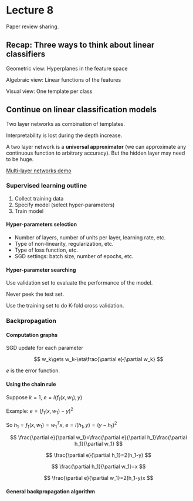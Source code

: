 # Lecture 8

Paper review sharing.

## Recap: Three ways to think about linear classifiers

Geometric view: Hyperplanes in the feature space

Algebraic view: Linear functions of the features

Visual view: One template per class

## Continue on linear classification models

Two layer networks as combination of templates.

Interpretability is lost during the depth increase.

A two layer network is a **universal approximator** (we can approximate any continuous function to arbitrary accuracy). But the hidden layer may need to be huge.

[Multi-layer networks demo](https://playground.tensorflow.org)

### Supervised learning outline

1. Collect training data
2. Specify model (select hyper-parameters)
3. Train model

#### Hyper-parameters selection

- Number of layers, number of units per layer, learning rate, etc.
- Type of non-linearity, regularization, etc.
- Type of loss function, etc.
- SGD settings: batch size, number of epochs, etc.

#### Hyper-parameter searching

Use validation set to evaluate the performance of the model.

Never peek the test set.

Use the training set to do K-fold cross validation.

### Backpropagation

#### Computation graphs

SGD update for each parameter

$$
w_k\gets w_k-\eta\frac{\partial e}{\partial w_k}
$$

$e$ is the error function.

#### Using the chain rule

Suppose $k=1$, $e=l(f_1(x,w_1),y)$

Example: $e=(f_1(x,w_1)-y)^2$

So $h_1=f_1(x,w_1)=w^T_1x$, $e=l(h_1,y)=(y-h_1)^2$

$$
\frac{\partial e}{\partial w_1}=\frac{\partial e}{\partial h_1}\frac{\partial h_1}{\partial w_1}
$$

$$
\frac{\partial e}{\partial h_1}=2(h_1-y)
$$

$$
\frac{\partial h_1}{\partial w_1}=x
$$

$$
\frac{\partial e}{\partial w_1}=2(h_1-y)x
$$

#### General backpropagation algorithm







